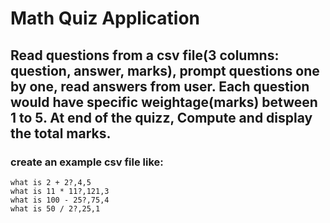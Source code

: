 # Math Quiz Application
## Read questions from a csv file(3 columns: question, answer, marks), prompt questions one by one, read answers from user. Each question would have specific weightage(marks) between 1 to 5. At end of the quizz, Compute and display the total marks.
### create an example csv file like:
```
what is 2 + 2?,4,5
what is 11 * 11?,121,3
what is 100 - 25?,75,4
what is 50 / 2?,25,1

```
